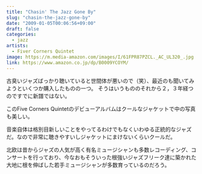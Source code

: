 ```yaml
---
title: "Chasin' The Jazz Gone By"
slug: "chasin-the-jazz-gone-by"
date: "2009-01-05T00:06:56+09:00"
draft: false
categories:
  - jazz
artists:
  - Fiver Corners Quintet
image: https://m.media-amazon.com/images/I/61FPR87PZCL._AC_UL320_.jpg
link: https://www.amazon.co.jp/dp/B0009YCOYM/
---
```

古臭いジャズばっかり聴いていると世間体が悪いので（笑）、最近のも聞いてみようといくつか購入したものの一つ。
そうはいうもののそれから２，３年経つのですでに新譜ではない。 
<!--more-->
このFive Corners Quintetのデビューアルバムはクールなジャケットで中の写真も美しい。

音楽自体は格別目新しいことをやってるわけでもなくいわゆる正統的なジャズだ。なので非常に聴きやすいしジャケットにまけないくらいクールだ。

北欧は昔からジャズの人気が高く有名ミュージシャンも多数レコーディング、コンサートを行っており、今なおもそういった根強いジャズフリーク達に築かれた大地に根を伸ばした若手ミュージシャンが多数育っているのだろう。
